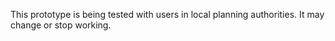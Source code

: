 This prototype is being tested with users in local planning authorities. It may change or stop working.